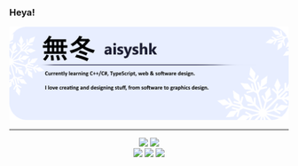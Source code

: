 ### Heya!

<div align="center">
  <img src="https://github.com/aisyshk/aisyshk/blob/main/export_5.png" />
  <hr>
  <img src="https://github-readme-stats-git-masterrstaa-rickstaa.vercel.app/api?username=aisyshk&theme=dark" />
  <img src="https://github-readme-stats.vercel.app/api/top-langs/?username=aisyshk&theme=dark" />
</div>
<div align="center">
  <img src="https://img.shields.io/badge/Visual_Studio-5C2D91?style=for-the-badge&logo=visual%20studio&logoColor=white" />
  <img src="https://img.shields.io/badge/C%2B%2B-00599C?style=for-the-badge&logo=c%2B%2B&logoColor=white" />
  <img src="https://img.shields.io/badge/C%23-239120?style=for-the-badge&logo=c-sharp&logoColor=white" />
</div>
